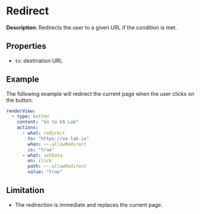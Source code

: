 # Redirect

**Description**: Redirects the user to a given URL if the condition is met.

## Properties
- `to`: destination URL

## Example

The following example will redirect the current page when the user clicks on the button.

```yaml
renderView:
  - type: button
    content: "Go to EA Lab"
    actions:
      - what: redirect
        to: "https://ea-lab.io"
        when: ~~.allowRedirect
        is: "true"
      - what: setData
        on: click
        path: ~~.allowRedirect
        value: "true"
```

## Limitation
- The redirection is immediate and replaces the current page. 